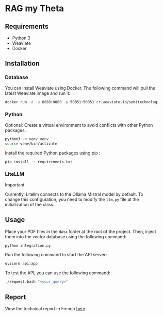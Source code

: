 # RAG my Theta

## Requirements
- Python 3
- Weaviate
- Docker

## Installation

### Database
You can install Weaviate using Docker. The following command will pull the latest Weaviate image and run it:

```bash
docker run -d -p 8080:8080 -p 50051:50051 cr.weaviate.io/semitechnologies/weaviate:1.30.0
```

### Python

Optional: Create a virtual environment to avoid conflicts with other Python packages.
```bash
python3 -m venv venv
source venv/bin/activate
```

Install the required Python packages using pip :
```bash
pip install -r requirements.txt
```

### LiteLLM
> [!IMPORTANT]
> Currently, Litellm connects to the Ollama Mistral model by default. To change this configuration, you need to modify the `llm.py` file at the initialization of the class.

## Usage

Place your PDF files in the `data` folder at the root of the project. Then, inject them into the vector database using the following command:

```bash
python integration.py
```

Run the following command to start the API server:
```bash
uvicorn api:app
```

To test the API, you can use the following command:
```bash
./request.bash "<your_query>"
```

## Report

View the technical report in French [here](rapport.md)